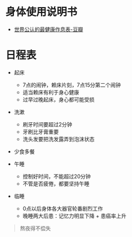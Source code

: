 # 身体使用说明书

- [世界公认的最健康作息表-豆瓣](https://www.douban.com/note/499456221/)

# 日程表

- 起床

  - 7点的闹钟，赖床片刻，7点15分第二个闹钟
  - 适当赖床有利于身心健康
  - 过早过晚起床，身心都可能受损

- 洗漱

  - 刷牙时间要超过2分钟
  - 牙刷比牙膏重要
  - 洗头发要把洗发露弄到泡沫状态

- 少食多餐

- 午睡

  - 控制好时间，不能超过20分钟
  - 不管是否疲倦，都要坚持午睡

- 临睡

  - 0点以后身体各大器官轮番剧烈工作
  - 晚睡两大后患：记忆力明显下降 + 患癌率上升

> 熬夜得不偿失
